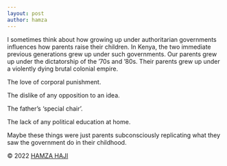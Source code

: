 ```yaml
---
layout: post
author: hamza
---
```

I sometimes think about how growing up under authoritarian governments influences how parents raise their children. In Kenya, the two immediate previous generations grew up under such governments. Our parents grew up under the dictatorship of the ’70s and ’80s. Their parents grew up under a violently dying brutal colonial empire. 

The love of corporal punishment.

The dislike of any opposition to an idea.

The father’s ‘special chair’.

The lack of any political education at home.

Maybe these things were just parents subconsciously replicating what they saw the government do in their childhood. 

© 2022 <a class="small" href="/">HAMZA HAJI</a>


